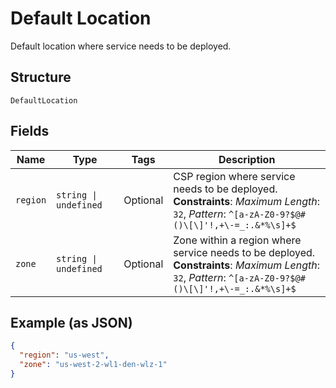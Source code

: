 
# Default Location

Default location where service needs to be deployed.

## Structure

`DefaultLocation`

## Fields

| Name | Type | Tags | Description |
|  --- | --- | --- | --- |
| `region` | `string \| undefined` | Optional | CSP region where service needs to be deployed.<br>**Constraints**: *Maximum Length*: `32`, *Pattern*: `^[a-zA-Z0-9?$@#()\[\]'!,+\-=_:.&*%\s]+$` |
| `zone` | `string \| undefined` | Optional | Zone within a region where service needs to be deployed.<br>**Constraints**: *Maximum Length*: `32`, *Pattern*: `^[a-zA-Z0-9?$@#()\[\]'!,+\-=_:.&*%\s]+$` |

## Example (as JSON)

```json
{
  "region": "us-west",
  "zone": "us-west-2-wl1-den-wlz-1"
}
```

